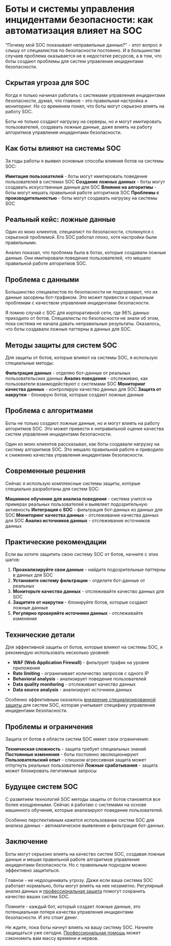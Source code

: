 ﻿# Боты и системы управления инцидентами безопасности: как автоматизация влияет на SOC

"Почему мой SOC показывает неправильные данные?" - этот вопрос я слышу от специалистов по безопасности постоянно. И в большинстве случаев проблема оказывается не в недостатке ресурсов, а в том, что боты создают проблемы для систем управления инцидентами безопасности.

## Скрытая угроза для SOC

Когда я только начинал работать с системами управления инцидентами безопасности, думал, что главное - это правильная настройка и мониторинг. Но со временем понял, что боты могут серьезно влиять на работу SOC.

Боты не только создают нагрузку на серверы, но и могут имитировать пользователей, создавать ложные данные, даже влиять на работу алгоритмов управления инцидентами безопасности.

## Как боты влияют на системы SOC

За годы работы я выявил основные способы влияния ботов на системы SOC:

**Имитация пользователей** - боты могут имитировать поведение пользователей в системах SOC
**Создание ложных данных** - боты могут создавать искусственные данные для SOC
**Влияние на алгоритмы** - боты могут мешать правильной работе алгоритмов SOC
**Проблемы с производительностью** - боты могут создавать нагрузку на системы SOC

## Реальный кейс: ложные данные

Один из моих клиентов, специалист по безопасности, столкнулся с серьезной проблемой. Его SOC работал плохо, хотя настройки были правильными.

Анализ показал, что проблема была в ботах, которые создавали ложные данные. Они имитировали поведение пользователей, что мешало правильной работе алгоритмов SOC.

## Проблема с данными

Большинство специалистов по безопасности не подозревают, что их данные засорены бот-трафиком. Это может привести к серьезным проблемам с качеством управления инцидентами безопасности.

Я помню случай с SOC для корпоративной сети, где 96% данных приходило от ботов. Специалисты по безопасности не знали об этом, пока система не начала давать неправильные результаты. Оказалось, что боты создавали ложные паттерны в данных для SOC.

## Методы защиты для систем SOC

Для защиты от ботов, которые влияют на системы SOC, я использую специальные методы:

**Фильтрация данных** - отделяю бот-данные от реальных пользовательских данных
**Анализ поведения** - отслеживаю, как пользователи взаимодействуют с системами SOC
**Мониторинг качества данных** - контролирую качество данных для SOC
**Защита от накрутки** - блокирую ботов, которые создают ложные данные

## Проблема с алгоритмами

Боты не только создают ложные данные, но и могут влиять на работу алгоритмов SOC. Это может привести к неправильной оценке качества систем управления инцидентами безопасности.

Один из моих клиентов рассказывал, как боты создавали нагрузку на систему алгоритмов SOC. Это мешало правильной работе и приводило к снижению качества управления инцидентами безопасности.

## Современные решения

Сейчас я использую комплексные системы защиты, которые специально разработаны для систем SOC:

**Машинное обучение для анализа поведения** - система учится на примерах реальных пользователей и выявляет подозрительную активность
**Интеграция с SOC** - фильтрация бот-данных из данных для SOC
**Мониторинг качества данных** - отслеживание качества данных для SOC
**Анализ источников данных** - отслеживание источников данных

## Практические рекомендации

Если вы хотите защитить свою систему SOC от ботов, начните с этих шагов:

1. **Проанализируйте свои данные** - найдите подозрительные паттерны в данных для SOC
2. **Установите систему фильтрации** - отделите бот-данные от реальных
3. **Мониторьте качество данных** - отслеживайте качество данных для SOC
4. **Защитите от накрутки** - блокируйте ботов, которые создают ложные данные
5. **Регулярно проверяйте источники данных** - отслеживайте изменения

## Технические детали

Для эффективной защиты от ботов, которые влияют на системы SOC, я рекомендую использовать несколько уровней:

- **WAF (Web Application Firewall)** - фильтрует трафик на уровне приложения
- **Rate limiting** - ограничивает количество запросов с одного IP
- **Behavioral analysis** - анализирует поведение пользователей
- **Data quality monitoring** - отслеживает качество данных
- **Data source analysis** - анализирует источники данных

Особенно эффективным оказалось [внедрение специализированной защиты](https://progaem.com/ustanovka-antibota-usluga-po-zashhite-ot-botov-vashih-sajtov-na-razlichnyh-cms-sistemah.html) для систем SOC, которая учитывает специфику управления инцидентами безопасности.

## Проблемы и ограничения

Защита от ботов в области систем SOC имеет свои ограничения:

**Техническая сложность** - защита требует специальных знаний
**Постоянные изменения** - боты постоянно эволюционируют
**Пользовательский опыт** - слишком агрессивная защита может отпугнуть реальных пользователей
**Ложные срабатывания** - защита может блокировать легитимные запросы

## Будущее систем SOC

С развитием технологий SOC методы защиты от ботов становятся все более изощренными. Сейчас я работаю с системами на основе машинного обучения, которые анализируют поведение пользователей.

Особенно перспективным кажется использование систем SOC для анализа данных - автоматическое выявление и фильтрация бот-данных.

## Заключение

Боты могут серьезно влиять на качество систем SOC, создавая ложные данные и мешая правильной работе алгоритмов управления инцидентами безопасности. Но с правильным подходом можно эффективно защититься.

Главное - не недооценивать угрозу. Даже если ваша система SOC работает нормально, боты могут влиять на нее незаметно. Регулярный анализ данных и [профессиональная защита](https://progaem.com/ustanovka-antibota-usluga-po-zashhite-ot-botov-vashih-sajtov-na-razlichnyh-cms-sistemah.html) помогут сохранить качество ваших систем SOC.

Помните - каждый бот, который создает ложные данные, это потенциальная потеря качества управления инцидентами безопасности. И это стоит денег.

Не ждите, пока боты начнут влиять на вашу систему SOC. Начните защищаться уже сегодня. [Профессиональная помощь](https://progaem.com/ustanovka-antibota-usluga-po-zashhite-ot-botov-vashih-sajtov-na-razlichnyh-cms-sistemah.html) может сэкономить вам массу времени и нервов.
